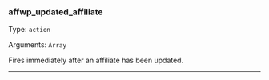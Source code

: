 ### affwp_updated_affiliate

Type: `action`

Arguments: `Array`

Fires immediately after an affiliate has been updated.

----

